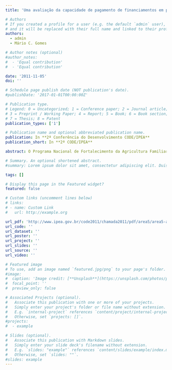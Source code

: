 ```yaml
---
title: 'Uma avaliação da capacidade de pagamento de financiamentos em projetos de fruticultura no PRONAF em Pelotas/RS'

# Authors
# If you created a profile for a user (e.g. the default `admin` user), write the username (folder name) here
# and it will be replaced with their full name and linked to their profile.
authors:
  - admin
  - Mário C. Gomes

# Author notes (optional)
#author_notes:
#  - 'Equal contribution'
#  - 'Equal contribution'

date: '2011-11-05'
doi: ''

# Schedule page publish date (NOT publication's date).
#publishDate: '2017-01-01T00:00:00Z'

# Publication type.
# Legend: 0 = Uncategorized; 1 = Conference paper; 2 = Journal article;
# 3 = Preprint / Working Paper; 4 = Report; 5 = Book; 6 = Book section;
# 7 = Thesis; 8 = Patent
publication_types: ['1']

# Publication name and optional abbreviated publication name.
publication: In **2ª Conferência do Desenvolvimento CODE/IPEA**
publication_short: In **2ª CODE/IPEA**

abstract: O Programa Nacional de Fortalecimento da Agricultura Familiar (PRONAF) representa uma das mais importantes conquistas dos movimentos sociais do Brasil contemporâneo. O apoio financeiro às atividades agropecuárias está correlacionado com a capacidade que este setor da economia brasileira possui de gerar garantias e ao mesmo tempo capacidade de pagamento. À medida que os financiamentos são concedidos espera-se ao mesmo tempo redução de risco e inadimplência e que os objetivos finais da política pública sejam alcançados. A presença do risco em financiamentos agrícolas, através de oscilações de preços de mercado ou intempéries climáticas, as quais afetam diretamente a renda agrícola das unidades de produção, reforça o limite de alcance dos serviços financeiros. A medida de capacidade de pagamento utilizada é a razão entre o valor da receita agrícola líquida e o valor a ser reembolsado nas parcelas do contrato. A aplicação do Método de Monte Carlo mostrou-se útil para balizar a tomada de decisão em condições de incerteza dos preços agrícolas, contribuindo também com a redução da inadimplência, uma vez que o preço real que gera capacidade de pagamento do contrato é conhecido.

# Summary. An optional shortened abstract.
#summary: Lorem ipsum dolor sit amet, consectetur adipiscing elit. Duis posuere tellus ac convallis placerat. Proin tincidunt magna sed ex sollicitudin condimentum.

tags: []

# Display this page in the Featured widget?
featured: false

# Custom links (uncomment lines below)
# links:
# - name: Custom Link
#   url: http://example.org

url_pdf: 'http://www.ipea.gov.br/code2011/chamada2011/pdf/area5/area5-artigo13.pdf'
url_code: ''
url_dataset: ''
url_poster: ''
url_project: ''
url_slides: ''
url_source: ''
url_video: ''

# Featured image
# To use, add an image named `featured.jpg/png` to your page's folder.
#image:
#  caption: 'Image credit: [**Unsplash**](https://unsplash.com/photos/pLCdAaMFLTE)'
#  focal_point: ''
#  preview_only: false

# Associated Projects (optional).
#   Associate this publication with one or more of your projects.
#   Simply enter your project's folder or file name without extension.
#   E.g. `internal-project` references `content/project/internal-project/index.md`.
#   Otherwise, set `projects: []`.
#projects:
#  - example

# Slides (optional).
#   Associate this publication with Markdown slides.
#   Simply enter your slide deck's filename without extension.
#   E.g. `slides: "example"` references `content/slides/example/index.md`.
#   Otherwise, set `slides: ""`.
#slides: example
---
```

